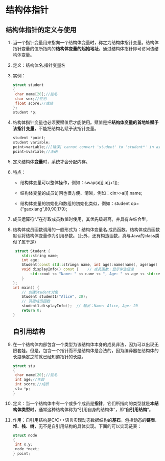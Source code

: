 # 结构体指针

## 结构体指针的定义与使用

1. 当一个指针变量用来指向一个结构体变量时，称之为结构体指针变量。结构体指针变量的值所指向的**结构体变量的起始地址**。通过结构体指针即可访问该结构体变量。

2. 定义：结构体名.指针变量名

3. 实例：

   ```c++
   struct student
   {
   	char name[20];//姓名 
   	char sex;//性别
   	float score;//成绩 
   };
   student *p;
   ```

4. 结构体指针变量也必须要赋值后才能使用。赋值是把**结构体变量的首地址赋予该指针变量**，不能把结构名赋予该指针变量。

   ```C++
   student *point;
   student variable;
   point=variable;//[错误] cannot convert 'student' to 'student*' in assignment
   point=&variale;//正确
   ```

5. 定义结构体**变量**时，系统才会分配内存。

6. 特点：

   - 结构体变量可以整体操作，例如：swap(a[j],a[j+1]);

   - 结构体变量的成员访问也很方便、清晰，例如：cin>>a[i].name;

   - 结构体变量的初始化和数组的初始化类似，例如：student op={“gaoxiang”,89,90,179};

7. 成员运算符“.”在存取成员数值时使用，其优先级最高，并具有左结合型。

8. 结构体成员函数调用的一般形式为：结构体变量名.成员函数。结构体成员函数默认将结构体变量作为引用参数。（此外，还有构造函数，真与Java的class类似了属于是）

   ```C++
    struct Student {  
       std::string name;  
       int age;  
       Student(const std::string& name, int age):name(name), age(age) {}    // 构造函数  
       void displayInfo() const {    // 成员函数：显示学生信息  
           std::cout << "Name: " << name << ", Age: " << age << std::endl;  
       }
   };  
   int main() {  
       // 创建Student对象  
       Student student1("Alice", 20);  
       // 调用成员函数  
       student1.displayInfo();  // 输出：Name: Alice, Age: 20  
       return 0;  
   }
   ```

   ## 自引用结构

1. 在一个结构体内部包含一个类型为该结构体本身的成员非法，因为可以出现无限套娃。但是，包含一个指针而不是结构体是合法的，因为编译器在结构体的长度确定之前就已经知道指针的长度。

   ```C++
   struct stu
   {
   	char name[20];//姓名
   	int age;//年龄
   	int score;//成绩
   	stu *p; 
   }
   ```

   

2. 定义：当一个结构体中有一个或多个成员是**指针**，它们所指向的类型就是**本结构体类型**时，通常这种结构体称为“引用自身的结构体”，即“**自引用结构**”。

3. 作用：自引用结构是C/C++语言实现动态数据结构的**基石**。包括动态的**链表**、**堆**、**栈**、**树**，无不是自引用结构的具体实现。下面的可以实现链表：

   ```C++
   struct node
   {
   	int x,y;
   	node *next;
   } point;
   ```